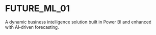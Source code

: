 # FUTURE_ML_01
A dynamic business intelligence solution built in Power BI and enhanced with AI-driven forecasting.
